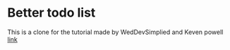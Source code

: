 # Better todo list
This is a clone for the tutorial made by WedDevSimplied and Keven powell [link](https://www.youtube.com/watch?v=IhmSidOJSeE)
